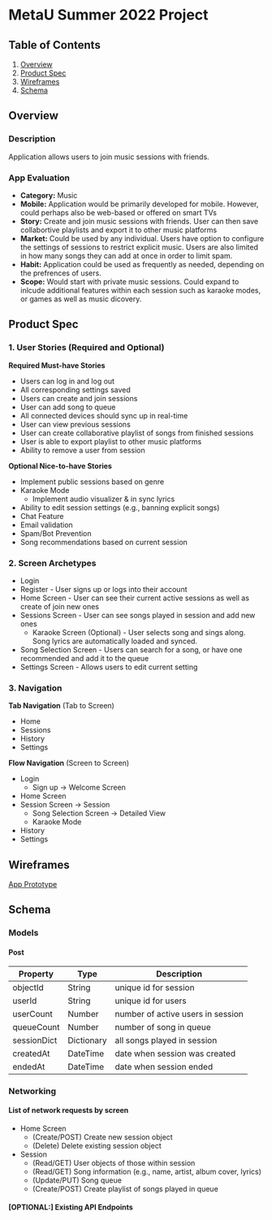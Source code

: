 # MetaU Summer 2022 Project

## Table of Contents
1. [Overview](#Overview)
1. [Product Spec](#Product-Spec)
1. [Wireframes](#Wireframes)
1. [Schema](#Schema)

## Overview
### Description
Application allows users to join music sessions with friends.

### App Evaluation
- **Category:** Music
- **Mobile:** Application would be primarily developed for mobile. However, could perhaps also be web-based or offered on smart TVs
- **Story:** Create and join music sessions with friends. User can then save collabortive playlists and export it to other music platforms
- **Market:** Could be used by any individual. Users have option to configure the settings of sessions to restrict explicit music. Users are also limited in how many songs they can add at once in order to limit spam.
- **Habit:** Application could be used as frequently as needed, depending on the prefrences of users.
- **Scope:** Would start with private music sessions. Could expand to inlcude additional features within each session such as karaoke modes, or games as well as music dicovery.

## Product Spec
### 1. User Stories (Required and Optional)

**Required Must-have Stories**

* Users can log in and log out
* All corresponding settings saved
* Users can create and join sessions
* User can add song to queue
* All connected devices should sync up in real-time
* User can view previous sessions
* User can create collaborative playlist of songs from finished sessions
* User is able to export playlist to other music platforms
* Ability to remove a user from session

**Optional Nice-to-have Stories**

* Implement public sessions based on genre
* Karaoke Mode
   * Implement audio visualizer & in sync lyrics
* Ability to edit session settings (e.g., banning explicit songs)
* Chat Feature
* Email validation
* Spam/Bot Prevention
* Song recommendations based on current session

### 2. Screen Archetypes

* Login 
* Register - User signs up or logs into their account
* Home Screen -  User can see their current active sessions as well as create of join new ones
* Sessions Screen - User can see songs played in session and add new ones
  * Karaoke Screen (Optional) - User selects song and sings along. Song lyrics are automatically loaded and synced.
* Song Selection Screen - Users can search for a song, or have one recommended and add it to the queue
* Settings Screen - Allows users to edit current setting 

### 3. Navigation

**Tab Navigation** (Tab to Screen)

* Home
* Sessions 
* History
* Settings

**Flow Navigation** (Screen to Screen)
* Login
  * Sign up -> Welcome Screen 
* Home Screen
* Session Screen -> Session
  * Song Selection Screen -> Detailed View
  * Karaoke Mode
* History
* Settings

## Wireframes
[App Prototype](https://www.figma.com/file/ECYnRRv39Wayh3vv3ngaiC/MetaU-Summer-2022-Capstone-Project---App-Prototype?node-id=0%3A1)

## Schema 
### Models
#### Post

   | Property      | Type     | Description |
   | ------------- | -------- | ------------|
   | objectId      | String   | unique id for session |
   | userId        | String   | unique id for users |
   | userCount     | Number   | number of active users in session |
   | queueCount    | Number   | number of song in queue |
   | sessionDict   | Dictionary| all songs played in session |
   | createdAt     | DateTime | date when session was created |
   | endedAt       | DateTime | date when session ended |
   
### Networking
#### List of network requests by screen
   - Home Screen
      - (Create/POST) Create new session object
      - (Delete) Delete existing session object
   - Session
      - (Read/GET) User objects of those within session 
      - (Read/GET) Song information (e.g., name, artist, album cover, lyrics)
      - (Update/PUT) Song queue 
      - (Create/POST) Create playlist of songs played in queue
    
#### [OPTIONAL:] Existing API Endpoints
